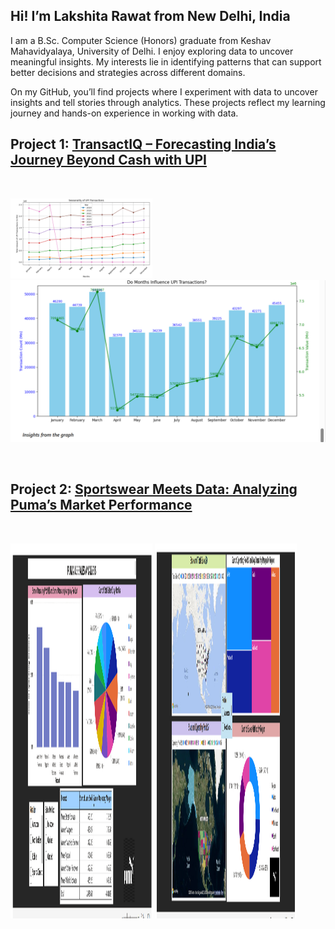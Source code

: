 ## **Hi! I’m Lakshita Rawat from New Delhi, India**

I am a B.Sc. Computer Science (Honors) graduate from Keshav Mahavidyalaya, University of Delhi. I enjoy exploring data to uncover meaningful insights. 
My interests lie in identifying patterns that can support better decisions and strategies across different domains.

On my GitHub, you’ll find projects where I experiment with data to uncover insights and tell stories through analytics. These projects reflect my learning journey and hands-on experience in working with data.
<br>

## Project 1: [TransactIQ – Forecasting India’s Journey Beyond Cash with UPI](https://github.com/lakshita-03/TransactIQ)

<br>

<img src="pic/upi2.png" alt="banner" width="45%"> <img src="pic/upi1.png" alt="banner" widht="45%" height="259">    

<br>

## Project 2: [Sportswear Meets Data: Analyzing Puma’s Market Performance](https://lakshita-03.github.io/PUMA/)

<br>

<img src="pic/p1.png" alt="banner" width="45%" height="600"> <img src="pic/puma2.png" alt="banner" width="45%" height="600">

  

